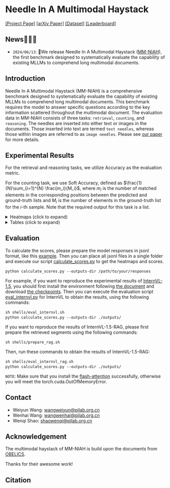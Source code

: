 # Needle In A Multimodal Haystack

[[Project Page]]()
[[arXiv Paper]]()
[[Dataset]]()
[[Leaderboard]]()

## News🚀🚀🚀
- `2024/06/13`: 🚀We release Needle In A Multimodal Haystack ([MM-NIAH]()), the first benchmark designed to systematically evaluate the capability of existing MLLMs to comprehend long multimodal documents.

## Introduction

Needle In A Multimodal Haystack (MM-NIAH) is a comprehensive benchmark designed to systematically evaluate the capability of existing MLLMs to comprehend long multimodal documents.
This benchmark requires the model to answer specific questions according to the key information scattered throughout the multimodal document.
The evaluation data in MM-NIAH consists of three tasks: `retrieval`, `counting`, and `reasoning`. The needles are inserted into either text or images in the documents. Those inserted into text are termed `text needles`, whereas those within images are referred to as `image needles`.
Please see [our paper]() for more details.

<!-- <img width="800" alt="image" src="assets/data_examples.jpg"> -->

## Experimental Results

For the retrieval and reasoning tasks, we utilize Accuracy as the evaluation metric.

For the counting task, we use Soft Accuracy, defined as $\frac{1}{N}\sum_{i=1}^{N} \frac{m_i}{M_i}$, where $m_i$ is the number of matched elements in the corresponding positions between the predicted and ground-truth lists and $M_i$ is the number of elements in the ground-truth list for the $i$-th sample. Note that the required output for this task is a list.

<details>
<summary>Heatmaps (click to expand)</summary>
<img width="800" alt="image" src="assets/main_heatmap.jpg">
</details>

<details>
<summary>Tables (click to expand)</summary>
<img width="800" alt="image" src="assets/main_table.jpg">
<img width="800" alt="image" src="assets/subtasks_table.jpg">
</details>

## Evaluation

To calculate the scores, please prepare the model responses in jsonl format, like this [example](outputs_example/example-retrieval-text.jsonl). Then you can place all jsonl files in a single folder and execute our script [calculate_scores.py](calculate_scores.py) to get the heatmaps and scores.

```shell
python calculate_scores.py --outputs-dir /path/to/your/responses
```

For example, if you want to reproduce the experimental results of [InternVL-1.5](https://huggingface.co/OpenGVLab/InternVL-Chat-V1-5), you should first install the environment following [the document](https://github.com/OpenGVLab/InternVL/blob/main/INSTALLATION.md) and download [the checkpoints](https://huggingface.co/OpenGVLab/InternVL-Chat-V1-5). Then you can execute the evaluation script [eval_internvl.py](eval_internvl.py) for InternVL to obtain the results, using the following commands:

```shell
sh shells/eval_internvl.sh
python calculate_scores.py --outputs-dir ./outputs/
```

If you want to reproduce the results of InternVL-1.5-RAG, please first prepare the retrieved segments using the following commands:

```shell
sh shells/prepare_rag.sh
```

Then, run these commands to obtain the results of InternVL-1.5-RAG:

```shell
sh shells/eval_internvl_rag.sh
python calculate_scores.py --outputs-dir ./outputs/
```

`NOTE`: Make sure that you install the [flash-attention](https://github.com/Dao-AILab/flash-attention) successfully, otherwise you will meet the torch.cuda.OutOfMemoryError.

## Contact
- Weiyun Wang: wangweiyun@pjlab.org.cn
- Wenhai Wang: wangwenhai@pjlab.org.cn
- Wenqi Shao: shaowenqi@pjlab.org.cn

## Acknowledgement

The multimodal haystack of MM-NIAH is build upon the documents from [OBELICS](https://github.com/huggingface/OBELICS).

Thanks for their awesome work!

## Citation
```BibTex
```